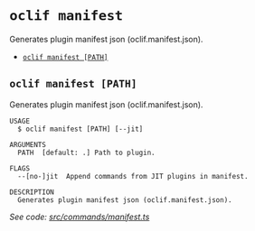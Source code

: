 # `oclif manifest`

Generates plugin manifest json (oclif.manifest.json).

- [`oclif manifest [PATH]`](#oclif-manifest-path)

## `oclif manifest [PATH]`

Generates plugin manifest json (oclif.manifest.json).

```
USAGE
  $ oclif manifest [PATH] [--jit]

ARGUMENTS
  PATH  [default: .] Path to plugin.

FLAGS
  --[no-]jit  Append commands from JIT plugins in manifest.

DESCRIPTION
  Generates plugin manifest json (oclif.manifest.json).
```

_See code: [src/commands/manifest.ts](https://github.com/oclif/oclif/blob/4.14.8/src/commands/manifest.ts)_
